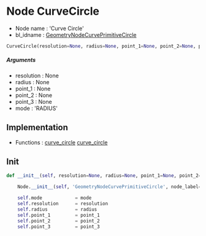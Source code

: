 # Node CurveCircle

- Node name : 'Curve Circle'
- bl_idname : [GeometryNodeCurvePrimitiveCircle](https://docs.blender.org/api/current/bpy.types.GeometryNodeCurvePrimitiveCircle.html)


``` python
CurveCircle(resolution=None, radius=None, point_1=None, point_2=None, point_3=None, mode='RADIUS', node_label=None, node_color=None)
```
##### Arguments

- resolution : None
- radius : None
- point_1 : None
- point_2 : None
- point_3 : None
- mode : 'RADIUS'

## Implementation

- Functions : [curve_circle](/docs/GeoNodes/GeoNodesTree.md#curve_circle) [curve_circle](/docs/GeoNodes/GeoNodesTree.md#curve_circle)

## Init

``` python
def __init__(self, resolution=None, radius=None, point_1=None, point_2=None, point_3=None, mode='RADIUS', node_label=None, node_color=None):

    Node.__init__(self, 'GeometryNodeCurvePrimitiveCircle', node_label=node_label, node_color=node_color)

    self.mode            = mode
    self.resolution      = resolution
    self.radius          = radius
    self.point_1         = point_1
    self.point_2         = point_2
    self.point_3         = point_3
```
